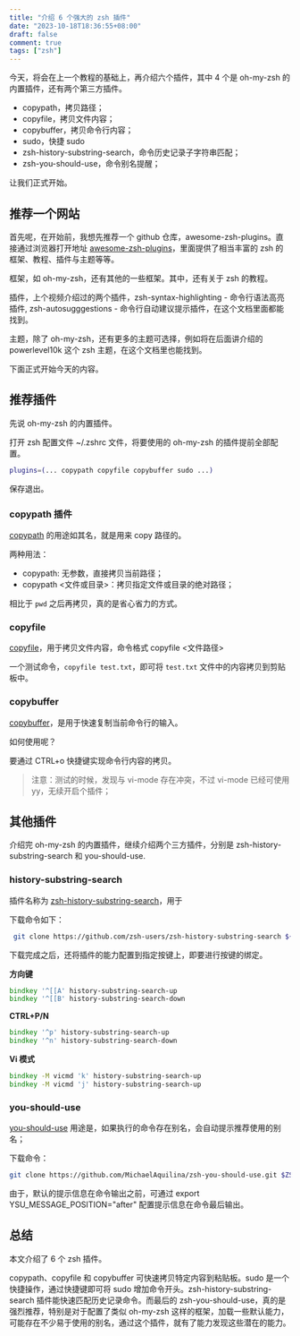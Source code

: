```yaml
---
title: "介绍 6 个强大的 zsh 插件"
date: "2023-10-18T18:36:55+08:00"
draft: false
comment: true
tags: ["zsh"]
---
```


今天，将会在上一个教程的基础上，再介绍六个插件，其中 4 个是 oh-my-zsh 的内置插件，还有两个第三方插件。

- copypath，拷贝路径；
- copyfile，拷贝文件内容；
- copybuffer，拷贝命令行内容；
- sudo，快捷 sudo
- zsh-history-substring-search，命令历史记录子字符串匹配；
- zsh-you-should-use，命令别名提醒；

让我们正式开始。

## 推荐一个网站

首先呢，在开始前，我想先推荐一个 github 仓库，awesome-zsh-plugins。直接通过浏览器打开地址 [awesome-zsh-plugins](https://github.com/unixorn/awesome-zsh-plugins)，里面提供了相当丰富的 zsh 的框架、教程、插件与主题等等。

框架，如 oh-my-zsh，还有其他的一些框架。其中，还有关于 zsh 的教程。

插件，上个视频介绍过的两个插件，zsh-syntax-highlighting - 命令行语法高亮插件, zsh-autosugggestions - 命令行自动建议提示插件，在这个文档里面都能找到。

主题，除了 oh-my-zsh，还有更多的主题可选择，例如将在后面讲介绍的 powerlevel10k 这个 zsh 主题，在这个文档里也能找到。

下面正式开始今天的内容。

## 推荐插件

先说 oh-my-zsh 的内置插件。

打开 zsh 配置文件 ~/.zshrc 文件，将要使用的 oh-my-zsh 的插件提前全部配置。

```bash
plugins=(... copypath copyfile copybuffer sudo ...)
```

保存退出。

### copypath 插件

[copypath](https://github.com/ohmyzsh/ohmyzsh/tree/master/plugins/copypath) 的用途如其名，就是用来 copy 路径的。

两种用法：

- copypath: 无参数，直接拷贝当前路径；
- copypath <文件或目录>：拷贝指定文件或目录的绝对路径；

相比于 `pwd` 之后再拷贝，真的是省心省力的方式。

### copyfile

[copyfile](https://github.com/ohmyzsh/ohmyzsh/tree/master/plugins/copyfile)，用于拷贝文件内容，命令格式 copyfile <文件路径>

一个测试命令，`copyfile test.txt`，即可将 `test.txt` 文件中的内容拷贝到剪贴板中。

### copybuffer

[copybuffer](https://github.com/ohmyzsh/ohmyzsh/tree/master/plugins/copybuffer)，是用于快速复制当前命令行的输入。

如何使用呢？

要通过 CTRL+o 快捷键实现命令行内容的拷贝。

> 注意：测试的时候，发现与 vi-mode 存在冲突，不过 vi-mode 已经可使用 yy，无续开启个插件；

## 其他插件

介绍完 oh-my-zsh 的内置插件，继续介绍两个三方插件，分别是 zsh-history-substring-search 和 you-should-use.

### history-substring-search

插件名称为 [zsh-history-substring-search](https://github.com/zsh-users/zsh-history-substring-search)，用于

下载命令如下：

```bash
 git clone https://github.com/zsh-users/zsh-history-substring-search ${ZSH_CUSTOM:-~/.oh-my-zsh/custom}/plugins/zsh-history-substring-search
```

下载完成之后，还将插件的能力配置到指定按键上，即要进行按键的绑定。

**方向键**

```zsh
bindkey '^[[A' history-substring-search-up
bindkey '^[[B' history-substring-search-down
```

**CTRL+P/N**

```zsh
bindkey '^p' history-substring-search-up
bindkey '^n' history-substring-search-down
```

**Vi 模式**
```zsh
bindkey -M vicmd 'k' history-substring-search-up
bindkey -M vicmd 'j' history-substring-search-up
```

### you-should-use

[you-should-use](https://github.com/MichaelAquilina/zsh-you-should-use) 用途是，如果执行的命令存在别名，会自动提示推荐使用的别名；

下载命令：

```bash
git clone https://github.com/MichaelAquilina/zsh-you-should-use.git $ZSH_CUSTOM/plugins/you-should-use
```

由于，默认的提示信息在命令输出之前，可通过 export YSU_MESSAGE_POSITION="after" 配置提示信息在命令最后输出。

## 总结

本文介绍了 6 个 zsh 插件。

copypath、copyfile 和 copybuffer 可快速拷贝特定内容到粘贴板。sudo 是一个快捷操作，通过快捷键即可将 sudo 增加命令开头。zsh-history-substring-search 插件能快速匹配历史记录命令。而最后的 zsh-you-should-use，真的是强烈推荐，特别是对于配置了类似 oh-my-zsh 这样的框架，加载一些默认能力，可能存在不少易于使用的别名，通过这个插件，就有了能力发现这些潜在的能力。

